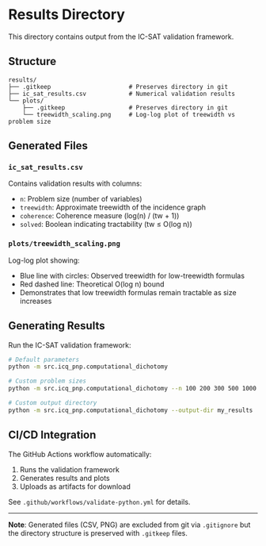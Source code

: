 # Results Directory

This directory contains output from the IC-SAT validation framework.

## Structure

```
results/
├── .gitkeep                      # Preserves directory in git
├── ic_sat_results.csv            # Numerical validation results
└── plots/
    ├── .gitkeep                  # Preserves directory in git
    └── treewidth_scaling.png     # Log-log plot of treewidth vs problem size
```

## Generated Files

### `ic_sat_results.csv`

Contains validation results with columns:
- `n`: Problem size (number of variables)
- `treewidth`: Approximate treewidth of the incidence graph
- `coherence`: Coherence measure (log(n) / (tw + 1))
- `solved`: Boolean indicating tractability (tw ≤ O(log n))

### `plots/treewidth_scaling.png`

Log-log plot showing:
- Blue line with circles: Observed treewidth for low-treewidth formulas
- Red dashed line: Theoretical O(log n) bound
- Demonstrates that low treewidth formulas remain tractable as size increases

## Generating Results

Run the IC-SAT validation framework:

```bash
# Default parameters
python -m src.icq_pnp.computational_dichotomy

# Custom problem sizes
python -m src.icq_pnp.computational_dichotomy --n 100 200 300 500 1000

# Custom output directory
python -m src.icq_pnp.computational_dichotomy --output-dir my_results
```

## CI/CD Integration

The GitHub Actions workflow automatically:
1. Runs the validation framework
2. Generates results and plots
3. Uploads as artifacts for download

See `.github/workflows/validate-python.yml` for details.

---

**Note**: Generated files (CSV, PNG) are excluded from git via `.gitignore` 
but the directory structure is preserved with `.gitkeep` files.
